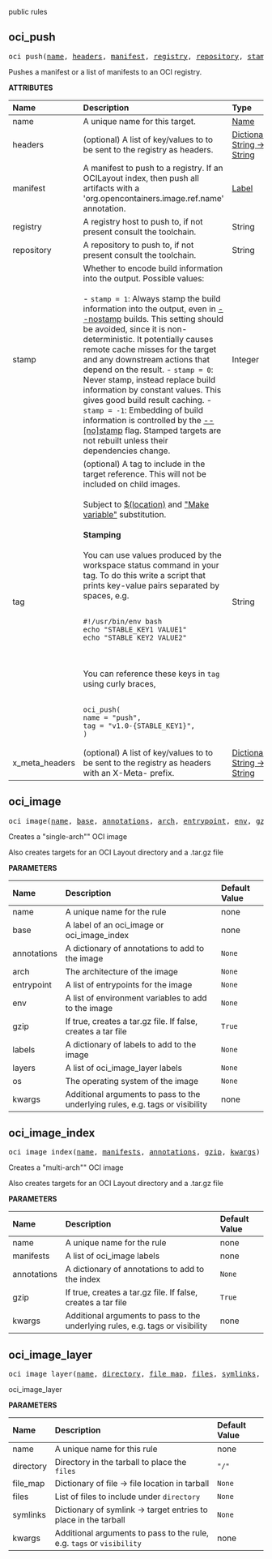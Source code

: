 <!-- Generated with Stardoc: http://skydoc.bazel.build -->

public rules

<a id="oci_push"></a>

## oci_push

<pre>
oci_push(<a href="#oci_push-name">name</a>, <a href="#oci_push-headers">headers</a>, <a href="#oci_push-manifest">manifest</a>, <a href="#oci_push-registry">registry</a>, <a href="#oci_push-repository">repository</a>, <a href="#oci_push-stamp">stamp</a>, <a href="#oci_push-tag">tag</a>, <a href="#oci_push-x_meta_headers">x_meta_headers</a>)
</pre>

Pushes a manifest or a list of manifests to an OCI registry.

**ATTRIBUTES**


| Name  | Description | Type | Mandatory | Default |
| :------------- | :------------- | :------------- | :------------- | :------------- |
| <a id="oci_push-name"></a>name |  A unique name for this target.   | <a href="https://bazel.build/concepts/labels#target-names">Name</a> | required |  |
| <a id="oci_push-headers"></a>headers |  (optional) A list of key/values to to be sent to the registry as headers.   | <a href="https://bazel.build/rules/lib/dict">Dictionary: String -> String</a> | optional |  `{}`  |
| <a id="oci_push-manifest"></a>manifest |  A manifest to push to a registry. If an OCILayout index, then push all artifacts with a 'org.opencontainers.image.ref.name' annotation.   | <a href="https://bazel.build/concepts/labels">Label</a> | optional |  `None`  |
| <a id="oci_push-registry"></a>registry |  A registry host to push to, if not present consult the toolchain.   | String | optional |  `""`  |
| <a id="oci_push-repository"></a>repository |  A repository to push to, if not present consult the toolchain.   | String | optional |  `""`  |
| <a id="oci_push-stamp"></a>stamp |  Whether to encode build information into the output. Possible values:<br><br>- `stamp = 1`: Always stamp the build information into the output, even in     [--nostamp](https://docs.bazel.build/versions/main/user-manual.html#flag--stamp) builds.     This setting should be avoided, since it is non-deterministic.     It potentially causes remote cache misses for the target and     any downstream actions that depend on the result. - `stamp = 0`: Never stamp, instead replace build information by constant values.     This gives good build result caching. - `stamp = -1`: Embedding of build information is controlled by the     [--[no]stamp](https://docs.bazel.build/versions/main/user-manual.html#flag--stamp) flag.     Stamped targets are not rebuilt unless their dependencies change.   | Integer | optional |  `-1`  |
| <a id="oci_push-tag"></a>tag |  (optional) A tag to include in the target reference. This will not be included on child images.<br><br>Subject to [$(location)](https://bazel.build/reference/be/make-variables#predefined_label_variables) and ["Make variable"](https://bazel.build/reference/be/make-variabmes) substitution.<br><br>**Stamping**<br><br>You can use values produced by the workspace status command in your tag. To do this write a script that prints key-value pairs separated by spaces, e.g.<br><br><pre><code class="language-sh">#!/usr/bin/env bash&#10;echo "STABLE_KEY1 VALUE1"&#10;echo "STABLE_KEY2 VALUE2"</code></pre><br><br>You can reference these keys in `tag` using curly braces,<br><br><pre><code class="language-python">oci_push(&#10;    name = "push",&#10;    tag = "v1.0-{STABLE_KEY1}",&#10;)</code></pre>   | String | optional |  `""`  |
| <a id="oci_push-x_meta_headers"></a>x_meta_headers |  (optional) A list of key/values to to be sent to the registry as headers with an X-Meta- prefix.   | <a href="https://bazel.build/rules/lib/dict">Dictionary: String -> String</a> | optional |  `{}`  |


<a id="oci_image"></a>

## oci_image

<pre>
oci_image(<a href="#oci_image-name">name</a>, <a href="#oci_image-base">base</a>, <a href="#oci_image-annotations">annotations</a>, <a href="#oci_image-arch">arch</a>, <a href="#oci_image-entrypoint">entrypoint</a>, <a href="#oci_image-env">env</a>, <a href="#oci_image-gzip">gzip</a>, <a href="#oci_image-labels">labels</a>, <a href="#oci_image-layers">layers</a>, <a href="#oci_image-os">os</a>, <a href="#oci_image-kwargs">kwargs</a>)
</pre>

Creates a "single-arch"" OCI image

Also creates targets for an OCI Layout directory and a .tar.gz file


**PARAMETERS**


| Name  | Description | Default Value |
| :------------- | :------------- | :------------- |
| <a id="oci_image-name"></a>name |  A unique name for the rule   |  none |
| <a id="oci_image-base"></a>base |  A label of an oci_image or oci_image_index   |  none |
| <a id="oci_image-annotations"></a>annotations |  A dictionary of annotations to add to the image   |  `None` |
| <a id="oci_image-arch"></a>arch |  The architecture of the image   |  `None` |
| <a id="oci_image-entrypoint"></a>entrypoint |  A list of entrypoints for the image   |  `None` |
| <a id="oci_image-env"></a>env |  A list of environment variables to add to the image   |  `None` |
| <a id="oci_image-gzip"></a>gzip |  If true, creates a tar.gz file. If false, creates a tar file   |  `True` |
| <a id="oci_image-labels"></a>labels |  A dictionary of labels to add to the image   |  `None` |
| <a id="oci_image-layers"></a>layers |  A list of oci_image_layer labels   |  `None` |
| <a id="oci_image-os"></a>os |  The operating system of the image   |  `None` |
| <a id="oci_image-kwargs"></a>kwargs |  Additional arguments to pass to the underlying rules, e.g. tags or visibility   |  none |


<a id="oci_image_index"></a>

## oci_image_index

<pre>
oci_image_index(<a href="#oci_image_index-name">name</a>, <a href="#oci_image_index-manifests">manifests</a>, <a href="#oci_image_index-annotations">annotations</a>, <a href="#oci_image_index-gzip">gzip</a>, <a href="#oci_image_index-kwargs">kwargs</a>)
</pre>

Creates a "multi-arch"" OCI image

Also creates targets for an OCI Layout directory and a .tar.gz file


**PARAMETERS**


| Name  | Description | Default Value |
| :------------- | :------------- | :------------- |
| <a id="oci_image_index-name"></a>name |  A unique name for the rule   |  none |
| <a id="oci_image_index-manifests"></a>manifests |  A list of oci_image labels   |  none |
| <a id="oci_image_index-annotations"></a>annotations |  A dictionary of annotations to add to the index   |  `None` |
| <a id="oci_image_index-gzip"></a>gzip |  If true, creates a tar.gz file. If false, creates a tar file   |  `True` |
| <a id="oci_image_index-kwargs"></a>kwargs |  Additional arguments to pass to the underlying rules, e.g. tags or visibility   |  none |


<a id="oci_image_layer"></a>

## oci_image_layer

<pre>
oci_image_layer(<a href="#oci_image_layer-name">name</a>, <a href="#oci_image_layer-directory">directory</a>, <a href="#oci_image_layer-file_map">file_map</a>, <a href="#oci_image_layer-files">files</a>, <a href="#oci_image_layer-symlinks">symlinks</a>, <a href="#oci_image_layer-kwargs">kwargs</a>)
</pre>

oci_image_layer

**PARAMETERS**


| Name  | Description | Default Value |
| :------------- | :------------- | :------------- |
| <a id="oci_image_layer-name"></a>name |  A unique name for this rule   |  none |
| <a id="oci_image_layer-directory"></a>directory |  Directory in the tarball to place the `files`   |  `"/"` |
| <a id="oci_image_layer-file_map"></a>file_map |  Dictionary of file -> file location in tarball   |  `None` |
| <a id="oci_image_layer-files"></a>files |  List of files to include under `directory`   |  `None` |
| <a id="oci_image_layer-symlinks"></a>symlinks |  Dictionary of symlink -> target entries to place in the tarball   |  `None` |
| <a id="oci_image_layer-kwargs"></a>kwargs |  Additional arguments to pass to the rule, e.g. `tags` or `visibility`   |  none |


